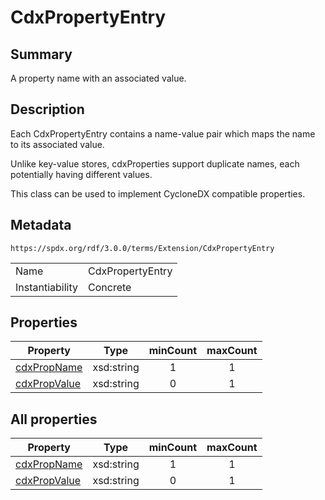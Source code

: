 <!-- Automatically generated by spec-parser v2.3.0 on 2024-07-09T17:43:37.025898+00:00 -->
<!-- SPDX-License-Identifier: Community-Spec-1.0 -->

# CdxPropertyEntry

## Summary

A property name with an associated value.


## Description

Each CdxPropertyEntry  contains a name-value pair which maps the name to its
associated value.

Unlike key-value stores, cdxProperties support duplicate names, each
potentially having different values.

This class can be used to implement CycloneDX compatible properties.


## Metadata

`https://spdx.org/rdf/3.0.0/terms/Extension/CdxPropertyEntry`


| | |
|---|---|
| Name | CdxPropertyEntry |
| Instantiability | Concrete |






## Properties

| Property | Type | minCount | maxCount |
|---|---|:---:|:---:|
| [cdxPropName](../Properties/cdxPropName.md) | xsd:string | 1 | 1 |
| [cdxPropValue](../Properties/cdxPropValue.md) | xsd:string | 0 | 1 |



## All properties

| Property | Type | minCount | maxCount |
|---|---|:---:|:---:|
| [cdxPropName](../../Extension/Properties/cdxPropName.md) | xsd:string | 1 | 1 |
| [cdxPropValue](../../Extension/Properties/cdxPropValue.md) | xsd:string | 0 | 1 |




